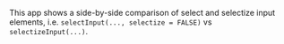 This app shows a side-by-side comparison of select and selectize input
elements, i.e. `selectInput(..., selectize = FALSE)` vs `selectizeInput(...)`.
